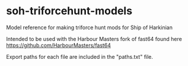 # soh-triforcehunt-models
 Model reference for making triforce hunt mods for Ship of Harkinian

Intended to be used with the Harbour Masters fork of fast64 found here https://github.com/HarbourMasters/fast64

Export paths for each file are included in the "paths.txt" file.
